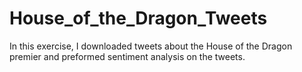 # House_of_the_Dragon_Tweets
In this exercise, I downloaded tweets about the House of the Dragon premier and preformed sentiment analysis on the tweets. 
